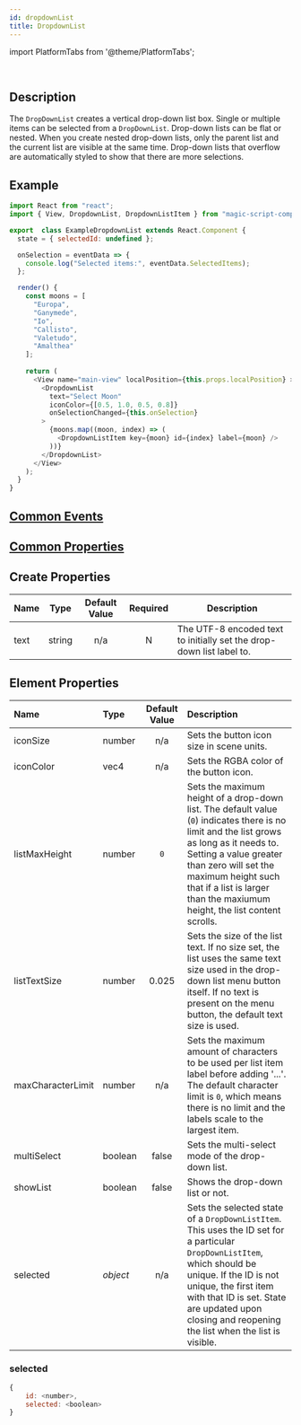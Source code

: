 ```yaml
---
id: dropdownList
title: DropdownList
---
```


import PlatformTabs from '@theme/PlatformTabs';

<PlatformTabs component='dropdownlist' />​

## Description

The `DropDownList` creates a vertical drop-down list box. Single or multiple items can be selected from a `DropDownList`. Drop-down lists can be flat or nested. When you create nested drop-down lists, only the parent list and the current list are visible at the same time. Drop-down lists that overflow are automatically styled to show that there are more selections.

## Example

```javascript
import React from "react";
import { View, DropdownList, DropdownListItem } from "magic-script-components";

export  class ExampleDropdownList extends React.Component {
  state = { selectedId: undefined };

  onSelection = eventData => {
    console.log("Selected items:", eventData.SelectedItems);
  };

  render() {
    const moons = [
      "Europa",
      "Ganymede",
      "Io",
      "Callisto",
      "Valetudo",
      "Amalthea"
    ];
    
    return (
      <View name="main-view" localPosition={this.props.localPosition} >
        <DropdownList
          text="Select Moon"
          iconColor={[0.5, 1.0, 0.5, 0.8]}
          onSelectionChanged={this.onSelection}
        >
          {moons.map((moon, index) => (
            <DropdownListItem key={moon} id={index} label={moon} />
          ))}
        </DropdownList>
      </View>
    );
  }
}
```

## [Common Events](../events/CommonEvents.md)

## [Common Properties](../types/Properties.md)

## Create Properties

| Name | Type   | Default Value | Required | Description                                                          |
| ---- | ------ | :-----------: | :------: | -------------------------------------------------------------------- |
| text | string |      n/a      |    N     | The UTF-8 encoded text to initially set the drop-down list label to. |

## Element Properties

| Name              | Type     | Default Value | Description                                                                                                                                                                                                                                                                                 |
| :---------------- | :------- | :-----------: | :------------------------------------------------------------------------------------------------------------------------------------------------------------------------------------------------------------------------------------------------------------------------------------------ |
| iconSize          | number   |      n/a      | Sets the button icon size in scene units.                                                                                                                                                                                                                                                   |
| iconColor         | vec4     |      n/a      | Sets the RGBA color of the button icon.                                                                                                                                                                                                                                                     |
| listMaxHeight     | number   |      `0`      | Sets the maximum height of a drop-down list. The default value (`0`) indicates there is no limit and the list grows as long as it needs to. Setting a value greater than zero will set the maximum height such that if a list is larger than the maxiumum height, the list content scrolls. |
| listTextSize      | number   |     0.025     | Sets the size of the list text. If no size set, the list uses the same text size used in the drop-down list menu button itself. If no text is present on the menu button, the default text size is used.                                                                                    |
| maxCharacterLimit | number   |      n/a      | Sets the maximum amount of characters to be used per list item label before adding '...'. The default character limit is `0`, which means there is no limit and the labels scale to the largest item.                                                                                       |
| multiSelect       | boolean  |     false     | Sets the multi-select mode of the drop-down list.                                                                                                                                                                                                                                           |
| showList          | boolean  |     false     | Shows the drop-down list or not.                                                                                                                                                                                                                                                            |
| selected          | _object_ |      n/a      | Sets the selected state of a `DropDownListItem`. This uses the ID set for a particular `DropDownListItem`, which should be unique. If the ID is not unique, the first item with that ID is set. State are updated upon closing and reopening the list when the list is visible.             |

### selected

```javascript
{
    id: <number>,
    selected: <boolean>
}
```